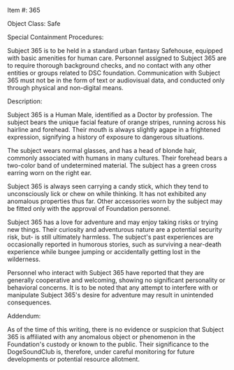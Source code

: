Item #: 365

Object Class: Safe

Special Containment Procedures:

Subject 365 is to be held in a standard urban fantasy Safehouse, equipped with basic amenities for human care. Personnel assigned to Subject 365 are to require thorough background checks, and no contact with any other entities or groups related to DSC foundation. Communication with Subject 365 must not be in the form of text or audiovisual data, and conducted only through physical and non-digital means.

Description:

Subject 365 is a Human Male, identified as a Doctor by profession. The subject bears the unique facial feature of orange stripes, running across his hairline and forehead. Their mouth is always slightly agape in a frightened expression, signifying a history of exposure to dangerous situations.

The subject wears normal glasses, and has a head of blonde hair, commonly associated with humans in many cultures. Their forehead bears a two-color band of undetermined material. The subject has a green cross earring worn on the right ear.

Subject 365 is always seen carrying a candy stick, which they tend to unconsciously lick or chew on while thinking. It has not exhibited any anomalous properties thus far. Other accessories worn by the subject may be fitted only with the approval of Foundation personnel.

Subject 365 has a love for adventure and may enjoy taking risks or trying new things. Their curiosity and adventurous nature are a potential security risk, but- is still ultimately harmless. The subject's past experiences are occasionally reported in humorous stories, such as surviving a near-death experience while bungee jumping or accidentally getting lost in the wilderness.

Personnel who interact with Subject 365 have reported that they are generally cooperative and welcoming, showing no significant personality or behavioral concerns. It is to be noted that any attempt to interfere with or manipulate Subject 365's desire for adventure may result in unintended consequences. 

Addendum:

As of the time of this writing, there is no evidence or suspicion that Subject 365 is affiliated with any anomalous object or phenomenon in the Foundation's custody or known to the public. Their significance to the DogeSoundClub is, therefore, under careful monitoring for future developments or potential resource allotment.